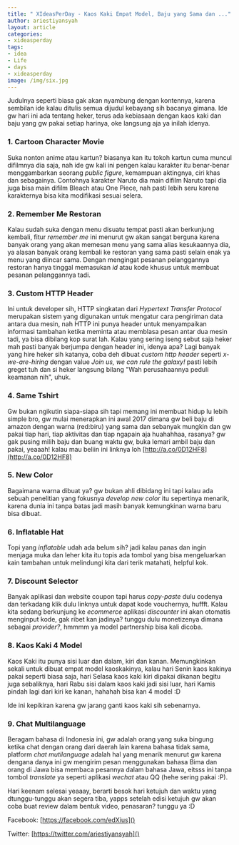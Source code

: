 ```yaml
---
title: " XIdeasPerDay - Kaos Kaki Empat Model, Baju yang Sama dan ..."
author: ariestiyansyah
layout: article
categories:
- xideasperday
tags:
- idea
- Life
- days
- xideasperday
image: /img/six.jpg
---
```


Judulnya seperti biasa gak akan nyambung dengan kontennya, karena sembilan ide kalau ditulis semua dijudul kebayang sih bacanya gimana. Ide gw hari ini ada tentang heker, terus ada kebiasaan dengan kaos kaki dan baju yang gw pakai setiap harinya, oke langsung aja ya inilah idenya.

### 1. Cartoon Character Movie
Suka nonton anime atau kartun? biasanya kan itu tokoh kartun cuma muncul difilmnya dia saja, nah ide gw kali ini pengen kalau karakter itu benar-benar menggambarkan seorang *public figure*, kemampuan aktingnya, ciri khas dan sebagainya. Contohnya karakter Naruto dia main difilm Naruto tapi dia juga bisa main difilm Bleach atau One Piece, nah pasti lebih seru karena karakternya bisa kita modifikasi sesuai selera.

### 2. Remember Me Restoran
Kalau sudah suka dengan menu disuatu tempat pasti akan berkunjung kembali, fitur *remember me* ini menurut gw akan sangat berguna karena banyak orang yang akan memesan menu yang sama alias kesukaannya dia, ya alasan banyak orang kembali ke restoran yang sama pasti selain enak ya menu yang diincar sama. Dengan mengingat pesanan pelanggannya restoran hanya tinggal memasukan *id* atau kode khusus untuk membuat pesanan pelanggannya tadi.

### 3. Custom HTTP Header
Ini untuk developer sih, HTTP singkatan dari *Hypertext Transfer Protocol* merupakan sistem yang digunakan untuk mengatur cara pengiriman data antara dua mesin, nah HTTP ini punya header untuk menyampaikan informasi tambahan ketika meminta atau memblasa pesan antar dua mesin tadi, ya bisa dibilang kop surat lah. Kalau yang sering iseng sebut saja heker mah pasti banyak berjumpa dengan header ini, idenya apa? Lagi banyak yang hire heker sih katanya, coba deh dibuat *custom http header* seperti *x-we-are-hiring* dengan value *Join us, we can rule the galaxy!* pasti lebih greget tuh dan si heker langsung bilang "Wah perusahaannya peduli keamanan nih", uhuk.
	

### 4. Same Tshirt
Gw bukan ngikutin siapa-siapa sih tapi memang ini membuat hidup lu lebih simple bro, gw mulai menerapkan ini awal 2017 dimana gw beli baju di amazon dengan warna (red:biru) yang sama dan sebanyak mungkin dan gw pakai tiap hari, tiap aktivitas dan tiap ngapain aja huahahhaa, rasanya? gw gak pusing milih baju dan buang waktu gw, buka lemari ambil baju dan pakai, yeaaah! kalau mau beliin ini linknya loh [http://a.co/0D12HF8](http://a.co/0D12HF8) 

### 5. New Color
Bagaimana warna dibuat ya? gw bukan ahli dibidang ini tapi kalau ada sebuah penelitian yang fokusnya *develop new color* itu sepertinya menarik, karena dunia ini tanpa batas jadi masih banyak kemungkinan warna baru bisa dibuat.

### 6. Inflatable Hat
Topi yang *inflatable* udah ada belum sih? jadi kalau panas dan ingin menjaga muka dan leher kita itu topis ada tombol yang bisa mengeluarkan kain tambahan untuk melindungi kita dari terik matahati, helpful kok.

### 7. Discount Selector
Banyak aplikasi dan website coupon tapi harus *copy-paste* dulu codenya dan terkadang klik dulu linknya untuk dapat kode vouchernya, huffft. Kalau kita sedang berkunjung ke *ecommerce*  aplikasi *discounter* ini akan otomatis menginput kode, gak ribet kan jadinya? tunggu dulu monetizenya dimana sebagai *provider?*, hmmmm ya model partnership bisa kali dicoba.

### 8. Kaos Kaki 4 Model
Kaos Kaki itu punya sisi luar dan dalam, kiri dan kanan. Memungkinkan sekali untuk dibuat empat model kaoskakinya, kalau hari Senin kaos kakinya pakai seperti biasa saja, hari Selasa kaos kaki kiri dipakai dikanan begitu juga sebaliknya, hari Rabu sisi dalam kaos kaki jadi sisi luar, hari Kamis pindah lagi dari kiri ke kanan, hahahah bisa kan 4 model :D

Ide ini kepikiran karena gw jarang ganti kaos kaki sih sebenarnya.
 

### 9. Chat Multilanguage
Beragam bahasa di Indonesia ini, gw adalah orang yang suka bingung ketika chat dengan orang dari daerah lain karena bahasa tidak sama, platform *chat mutilanguage* adalah hal yang menarik menurut gw karena dengana danya ini gw mengirim pesan menggunakan bahasa Bima dan orang di Jawa bisa membaca pesannya dalam bahasa Jawa, eitsss ini tanpa tombol *translate* ya seperti aplikasi *wechat* atau QQ (hehe sering pakai :P).

Hari keenam selesai yeaaay, berarti besok hari ketujuh dan waktu yang dtunggu-tunggu akan segera tiba, yapps setelah edisi ketujuh gw akan coba buat review dalam bentuk video, penasaran? tunggu ya :D


Facebook: [https://facebook.com/edXius]()

Twitter: [https://twitter.com/ariestiyansyah]()